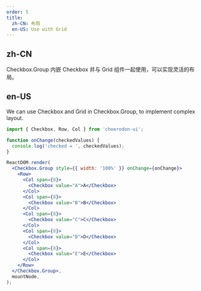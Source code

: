 ```yaml
---
order: 5
title:
  zh-CN: 布局
  en-US: Use with Grid
---
```


## zh-CN

Checkbox.Group 内嵌 Checkbox 并与 Grid 组件一起使用，可以实现灵活的布局。

## en-US

We can use Checkbox and Grid in Checkbox.Group, to implement complex layout.

```jsx
import { Checkbox, Row, Col } from 'choerodon-ui';

function onChange(checkedValues) {
  console.log('checked = ', checkedValues);
}

ReactDOM.render(
  <Checkbox.Group style={{ width: '100%' }} onChange={onChange}>
    <Row>
      <Col span={8}>
        <Checkbox value="A">A</Checkbox>
      </Col>
      <Col span={8}>
        <Checkbox value="B">B</Checkbox>
      </Col>
      <Col span={8}>
        <Checkbox value="C">C</Checkbox>
      </Col>
      <Col span={8}>
        <Checkbox value="D">D</Checkbox>
      </Col>
      <Col span={8}>
        <Checkbox value="E">E</Checkbox>
      </Col>
    </Row>
  </Checkbox.Group>,
  mountNode,
);
```
